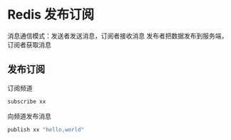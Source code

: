 # Redis 发布订阅

消息通信模式：发送者发送消息，订阅者接收消息
发布者把数据发布到服务端，订阅者获取消息

## 发布订阅

订阅频道

```bash
subscribe xx
```

向频道发布消息

```bash
publish xx "hello,world"
```
